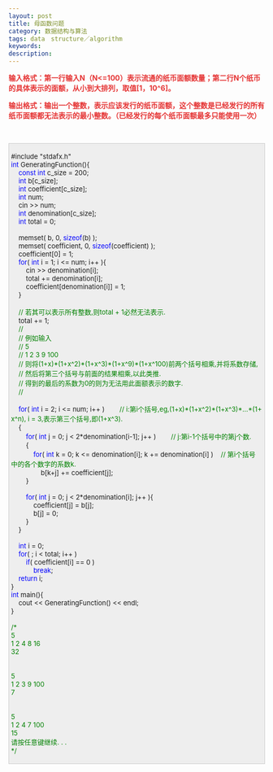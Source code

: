 ```yaml
---
layout: post
title: 母函数问题
category: 数据结构与算法
tags: data　structure／algorithm
keywords: 
description: 
---
```


**<span
style="color:#e53333;">输入格式：第一行输入N（N\<=100）表示流通的纸币面额数量；第二行N个纸币的具体表示的面额，从小到大排列，取值[1，10\^6]。</span>**

**<span
style="color:#e53333;">输出格式：输出一个整数，表示应该发行的纸币面额，这个整数是已经发行的所有纸币面额都无法表示的最小整数。（已经发行的每个纸币面额最多只能使用一次）</span>**

 

<div
style="border-bottom:#cccccc 1px solid;border-left:#cccccc 1px solid;padding-bottom:4px;background-color:#eeeeee;padding-left:4px;width:98%;padding-right:5px;font-size:13px;word-break:break-all;border-top:#cccccc 1px solid;border-right:#cccccc 1px solid;padding-top:4px;">

\#include "stdafx.h"\
 <span style="color:#0000ff;">int</span> GeneratingFunction(){\
     <span style="color:#0000ff;">const</span> <span
style="color:#0000ff;">int</span> c\_size = 200;\
     <span style="color:#0000ff;">int</span> b[c\_size];\
     <span style="color:#0000ff;">int</span> coefficient[c\_size];\
     <span style="color:#0000ff;">int</span> num;\
     cin \>\> num;\
     <span style="color:#0000ff;">int</span> denomination[c\_size];\
     <span style="color:#0000ff;">int</span> total = 0;\
\
     memset( b, 0, <span style="color:#0000ff;">sizeof</span>(b) );\
     memset( coefficient, 0, <span
style="color:#0000ff;">sizeof</span>(coefficient) );\
     coefficient[0] = 1;\
     <span style="color:#0000ff;">for</span>( <span
style="color:#0000ff;">int</span> i = 1; i \<= num; i++ ){\
         cin \>\> denomination[i];\
         total += denomination[i];\
         coefficient[denomination[i]] = 1;\
     }\
\
     <span style="color:#008000;">//</span><span
style="color:#008000;"> 若其可以表示所有整数,则total + 1必然无法表示.</span><span
style="color:#008000;">\
 </span>    total += 1;\
     <span style="color:#008000;">//</span><span
style="color:#008000;">\
     </span><span style="color:#008000;">//</span><span
style="color:#008000;"> 例如输入\
     </span><span style="color:#008000;">//</span><span
style="color:#008000;"> 5\
     </span><span style="color:#008000;">//</span><span
style="color:#008000;"> 1 2 3 9 100\
     </span><span style="color:#008000;">//</span><span
style="color:#008000;"> 则将(1+x)\*(1+x\^2)\*(1+x\^3)\*(1+x\^9)\*(1+x\^100)前两个括号相乘,并将系数存储,\
     </span><span style="color:#008000;">//</span><span
style="color:#008000;"> 然后将第三个括号与前面的结果相乘,以此类推.\
     </span><span style="color:#008000;">//</span><span
style="color:#008000;"> 得到的最后的系数为0的则为无法用此面额表示的数字.\
     </span><span style="color:#008000;">//\
 </span>\
     <span style="color:#0000ff;">for</span>( <span
style="color:#0000ff;">int</span> i = 2; i \<= num; i++ )        <span
style="color:#008000;">//</span><span
style="color:#008000;"> i:第i个括号,eg,(1+x)\*(1+x\^2)\*(1+x\^3)\*...\*(1+x\^n), i = 3,表示第三个括号,即(1+x\^3).</span><span
style="color:#008000;">\
 </span>    {\
         <span style="color:#0000ff;">for</span>( <span
style="color:#0000ff;">int</span> j = 0; j \< 2\*denomination[i-1]; j++ )        <span
style="color:#008000;">//</span><span
style="color:#008000;"> j:第i-1个括号中的第j个数.</span><span
style="color:#008000;">\
 </span>        {\
             <span style="color:#0000ff;">for</span>( <span
style="color:#0000ff;">int</span> k = 0; k \<= denomination[i]; k += denomination[i] )    <span
style="color:#008000;">//</span><span
style="color:#008000;"> 第i个括号中的各个数字的系数k.</span><span
style="color:#008000;">\
 </span>                b[k+j] += coefficient[j];\
         }\
\
         <span style="color:#0000ff;">for</span>( <span
style="color:#0000ff;">int</span> j = 0; j \< 2\*denomination[i]; j++ ){\
             coefficient[j] = b[j];\
             b[j] = 0;\
         }\
     }\
\
     <span style="color:#0000ff;">int</span> i = 0;\
     <span style="color:#0000ff;">for</span>( ; i \< total; i++ )\
         <span style="color:#0000ff;">if</span>( coefficient[i] == 0 )\
             <span style="color:#0000ff;">break</span>;\
     <span style="color:#0000ff;">return</span> i;\
 }\
 <span style="color:#0000ff;">int</span> main(){\
     cout \<\< GeneratingFunction() \<\< endl;\
 }\
\
 <span style="color:#008000;">/\*</span><span style="color:#008000;">\
 5\
 1 2 4 8 16\
 32\
\
\
 5\
 1 2 3 9 100\
 7\
\
\
 5\
 1 2 4 7 100\
 15\
 请按任意键继续. . .\
 </span><span style="color:#008000;">\*/</span>

</div>






